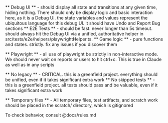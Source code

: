 ** Debug UI ** - should display all state and transitions at any given time, hiding nothing.  There should only be display logic and basic interaction here, as it is a Debug UI. the state variables and values represent the ubiquitous language for this debug UI.  it should have Undo and Report Bug sections
** E2E Tests ** - should be fast. never longer than 5s timeout. should always hit the Debug UI via a unified, authoritative helper in src/tests/e2e/helpers/playwrightHelper.ts. 
** Game logic ** - pure functions and states. strictly.  fix any issues if you discover them

** Playwright ** - all use of playwright be strictly in non-interactive mode.  We should never wait on reports or users to hit ctrl+c.  This is true in Claude as well as in any scripts

** No legacy ** - CRITICAL. this is a greenfield project.  everything should be unified, even if it takes significant extra work
** No skipped tests ** - this is a greenfield project.  all tests should pass and be valuable, even if it takes significant extra work

** Temporary files ** - All temporary files, test artifacts, and scratch work should be placed in the scratch/ directory, which is gitignored

To check behavior, consult @docs/rules.md